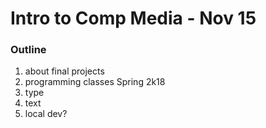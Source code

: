 # Intro to Comp Media - Nov 15

### Outline
1. about final projects
2. programming classes Spring 2k18
3. type
4. text
5. local dev?
